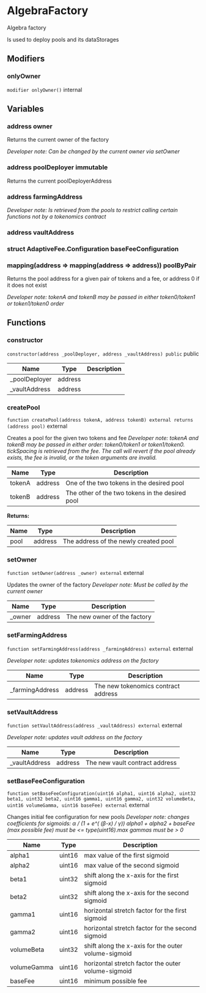 

# AlgebraFactory


Algebra factory

Is used to deploy pools and its dataStorages


## Modifiers
### onlyOwner


`modifier onlyOwner()`  internal









## Variables
### address owner 

Returns the current owner of the factory

*Developer note: Can be changed by the current owner via setOwner*
### address poolDeployer immutable

Returns the current poolDeployerAddress

### address farmingAddress 



*Developer note: Is retrieved from the pools to restrict calling
certain functions not by a tokenomics contract*
### address vaultAddress 



### struct AdaptiveFee.Configuration baseFeeConfiguration 



### mapping(address &#x3D;&gt; mapping(address &#x3D;&gt; address)) poolByPair 

Returns the pool address for a given pair of tokens and a fee, or address 0 if it does not exist

*Developer note: tokenA and tokenB may be passed in either token0/token1 or token1/token0 order*

## Functions
### constructor


`constructor(address _poolDeployer, address _vaultAddress) public`  public





| Name | Type | Description |
| ---- | ---- | ----------- |
| _poolDeployer | address |  |
| _vaultAddress | address |  |


### createPool


`function createPool(address tokenA, address tokenB) external returns (address pool)`  external

Creates a pool for the given two tokens and fee
*Developer note: tokenA and tokenB may be passed in either order: token0/token1 or token1/token0. tickSpacing is retrieved
from the fee. The call will revert if the pool already exists, the fee is invalid, or the token arguments
are invalid.*



| Name | Type | Description |
| ---- | ---- | ----------- |
| tokenA | address | One of the two tokens in the desired pool |
| tokenB | address | The other of the two tokens in the desired pool |

**Returns:**

| Name | Type | Description |
| ---- | ---- | ----------- |
| pool | address | The address of the newly created pool |

### setOwner


`function setOwner(address _owner) external`  external

Updates the owner of the factory
*Developer note: Must be called by the current owner*



| Name | Type | Description |
| ---- | ---- | ----------- |
| _owner | address | The new owner of the factory |


### setFarmingAddress


`function setFarmingAddress(address _farmingAddress) external`  external


*Developer note: updates tokenomics address on the factory*



| Name | Type | Description |
| ---- | ---- | ----------- |
| _farmingAddress | address | The new tokenomics contract address |


### setVaultAddress


`function setVaultAddress(address _vaultAddress) external`  external


*Developer note: updates vault address on the factory*



| Name | Type | Description |
| ---- | ---- | ----------- |
| _vaultAddress | address | The new vault contract address |


### setBaseFeeConfiguration


`function setBaseFeeConfiguration(uint16 alpha1, uint16 alpha2, uint32 beta1, uint32 beta2, uint16 gamma1, uint16 gamma2, uint32 volumeBeta, uint16 volumeGamma, uint16 baseFee) external`  external

Changes initial fee configuration for new pools
*Developer note: changes coefficients for sigmoids: α / (1 + e^( (β-x) / γ))
alpha1 + alpha2 + baseFee (max possible fee) must be &lt;&#x3D; type(uint16).max
gammas must be &gt; 0*



| Name | Type | Description |
| ---- | ---- | ----------- |
| alpha1 | uint16 | max value of the first sigmoid |
| alpha2 | uint16 | max value of the second sigmoid |
| beta1 | uint32 | shift along the x-axis for the first sigmoid |
| beta2 | uint32 | shift along the x-axis for the second sigmoid |
| gamma1 | uint16 | horizontal stretch factor for the first sigmoid |
| gamma2 | uint16 | horizontal stretch factor for the second sigmoid |
| volumeBeta | uint32 | shift along the x-axis for the outer volume-sigmoid |
| volumeGamma | uint16 | horizontal stretch factor the outer volume-sigmoid |
| baseFee | uint16 | minimum possible fee |





